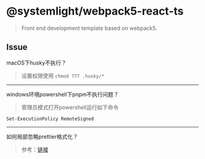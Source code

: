 # @systemlight/webpack5-react-ts

> Front end development template based on webpack5.

## Issue

macOS下husky不执行？

> 设置权限使用 `chmod 777 .husky/*`

---

windows环境powershell下pnpm不执行问题？

> 管理员模式打开powershell运行如下命令

```shell
Set-ExecutionPolicy RemoteSigned
```

---

如何局部忽略prettier格式化？

> 参考：[链接](https://prettier.io/docs/en/ignore.html#javascript)
